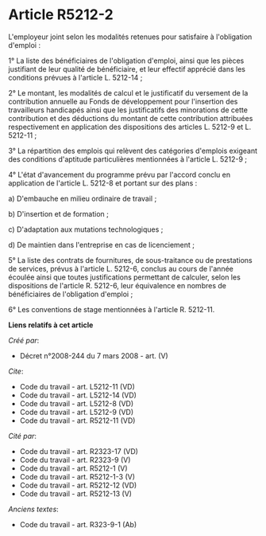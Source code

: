 # Article R5212-2

L'employeur joint selon les modalités retenues pour satisfaire à l'obligation d'emploi : 

1° La liste des bénéficiaires de l'obligation d'emploi, ainsi que les pièces justifiant de leur qualité de bénéficiaire, et
leur effectif apprécié dans les conditions prévues à l'article L. 5212-14 ; 

2° Le montant, les modalités de calcul et le justificatif du versement de la contribution annuelle au Fonds de développement
pour l'insertion des travailleurs handicapés ainsi que les justificatifs des minorations de cette contribution et des
déductions du montant de cette contribution attribuées respectivement en application des dispositions des articles L. 5212-9
et L. 5212-11 ; 

3° La répartition des emplois qui relèvent des catégories d'emplois exigeant des conditions d'aptitude particulières
mentionnées à l'article L. 5212-9 ; 

4° L'état d'avancement du programme prévu par l'accord conclu en application de l'article L. 5212-8 et portant sur des
plans : 

a) D'embauche en milieu ordinaire de travail ; 

b) D'insertion et de formation ; 

c) D'adaptation aux mutations technologiques ; 

d) De maintien dans l'entreprise en cas de licenciement ; 

5° La liste des contrats de fournitures, de sous-traitance ou de prestations de services, prévus à l'article L. 5212-6,
conclus au cours de l'année écoulée ainsi que toutes justifications permettant de calculer, selon les dispositions de
l'article R. 5212-6, leur équivalence en nombres de bénéficiaires de l'obligation d'emploi ; 

6° Les conventions de stage mentionnées à l'article R. 5212-11.

**Liens relatifs à cet article**

_Créé par_:

  - Décret n°2008-244 du 7 mars 2008 - art. (V)

_Cite_:

  - Code du travail - art. L5212-11 (VD)
  - Code du travail - art. L5212-14 (VD)
  - Code du travail - art. L5212-8 (VD)
  - Code du travail - art. L5212-9 (VD)
  - Code du travail - art. R5212-11 (VD)

_Cité par_:

  - Code du travail - art. R2323-17 (VD)
  - Code du travail - art. R2323-9 (V)
  - Code du travail - art. R5212-1 (V)
  - Code du travail - art. R5212-1-3 (V)
  - Code du travail - art. R5212-12 (VD)
  - Code du travail - art. R5212-13 (V)

_Anciens textes_:

  - Code du travail - art. R323-9-1 (Ab)
